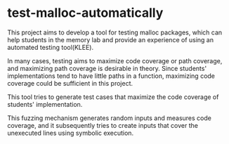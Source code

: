 # test-malloc-automatically




This project aims to develop a tool for testing malloc packages, which can help students in the memory lab and provide an experience of using an automated testing tool(KLEE). 

In many cases, testing aims to maximize code coverage or path coverage, and maximizing path coverage is desirable in theory. Since students' implementations tend to have little paths in a function, maximizing code coverage could be sufficient in this project. 

This tool tries to generate test cases that maximize the code coverage of students' implementation. 

This fuzzing mechanism generates random inputs and measures code coverage, and it subsequently tries to create inputs that cover the unexecuted lines using symbolic execution. 
